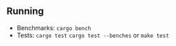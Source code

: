 ## Running

- Benchmarks: `cargo bench`
- Tests: `cargo test` `cargo test --benches` or `make test`
